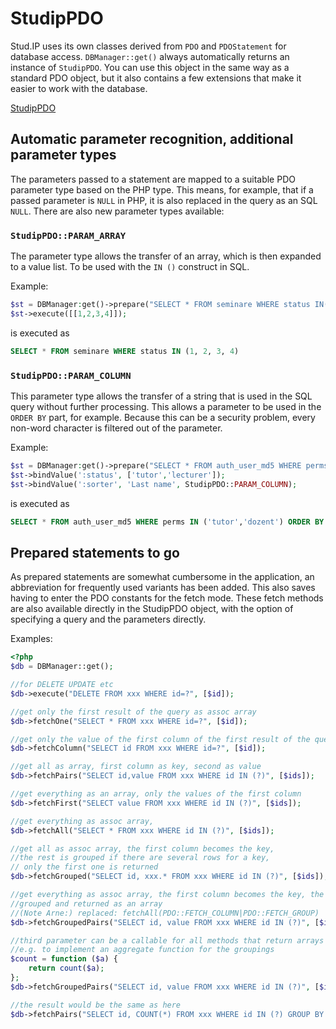# StudipPDO

Stud.IP uses its own classes derived from `PDO` and `PDOStatement` for database access. `DBManager::get()` always automatically returns an instance of `StudipPDO`. You can use this object in the same way as a standard PDO object, but it also contains a few extensions that make it easier to work with the database.

[StudipPDO](https://gitlab.studip.de/studip/studip/-/blob/main/lib/classes/StudipPDO.class.php)

## Automatic parameter recognition, additional parameter types

The parameters passed to a statement are mapped to a suitable PDO parameter type based on the PHP type. This means, for example, that if a passed parameter is `NULL` in PHP, it is also replaced in the query as an SQL `NULL`. There are also new parameter types available:

### `StudipPDO::PARAM_ARRAY`
The parameter type allows the transfer of an array, which is then expanded to a value list. To be used with the `IN ()` construct in SQL.

Example:
```php
$st = DBManager:get()->prepare("SELECT * FROM seminare WHERE status IN(?)");
$st->execute([[1,2,3,4]]);
```

is executed as
```sql
SELECT * FROM seminare WHERE status IN (1, 2, 3, 4)
```

### `StudipPDO::PARAM_COLUMN`
This parameter type allows the transfer of a string that is used in the SQL query without further processing. This allows a parameter to be used in the `ORDER BY` part, for example. Because this can be a security problem, every non-word character is filtered out of the parameter.

Example:
```php
$st = DBManager:get()->prepare("SELECT * FROM auth_user_md5 WHERE perms IN (:perms) ORDER BY :sorter");
$st->bindValue(':status', ['tutor','lecturer']);
$st->bindValue(':sorter', 'Last name', StudipPDO::PARAM_COLUMN);
```

is executed as
```sql
SELECT * FROM auth_user_md5 WHERE perms IN ('tutor','dozent') ORDER BY last name
```

## Prepared statements to go

As prepared statements are somewhat cumbersome in the application, an abbreviation for frequently used variants has been added. This also saves having to enter the PDO constants for the fetch mode. These fetch methods are also available directly in the StudipPDO object, with the option of specifying a query and the parameters directly.

Examples:
```php
<?php
$db = DBManager::get();

//for DELETE UPDATE etc
$db->execute("DELETE FROM xxx WHERE id=?", [$id]);

//get only the first result of the query as assoc array
$db->fetchOne("SELECT * FROM xxx WHERE id=?", [$id]);

//get only the value of the first column of the first result of the query
$db->fetchColumn("SELECT id FROM xxx WHERE id=?", [$id]);

//get all as array, first column as key, second as value
$db->fetchPairs("SELECT id,value FROM xxx WHERE id IN (?)", [$ids]);

//get everything as an array, only the values of the first column
$db->fetchFirst("SELECT value FROM xxx WHERE id IN (?)", [$ids]);

//get everything as assoc array,
$db->fetchAll("SELECT * FROM xxx WHERE id IN (?)", [$ids]);

//get all as assoc array, the first column becomes the key,
//the rest is grouped if there are several rows for a key,
// only the first one is returned
$db->fetchGrouped("SELECT id, xxx.* FROM xxx WHERE id IN (?)", [$ids]);

//get everything as assoc array, the first column becomes the key, the second is
//grouped and returned as an array
//(Note Arne:) replaced: fetchAll(PDO::FETCH_COLUMN|PDO::FETCH_GROUP)
$db->fetchGroupedPairs("SELECT id, value FROM xxx WHERE id IN (?)", [$ids]);

//third parameter can be a callable for all methods that return arrays
//e.g. to implement an aggregate function for the groupings
$count = function ($a) {
    return count($a);
};
$db->fetchGroupedPairs("SELECT id, value FROM xxx WHERE id IN (?)", [$ids], $count);

//the result would be the same as here
$db->fetchPairs("SELECT id, COUNT(*) FROM xxx WHERE id IN (?) GROUP BY id", [$ids]);
```
